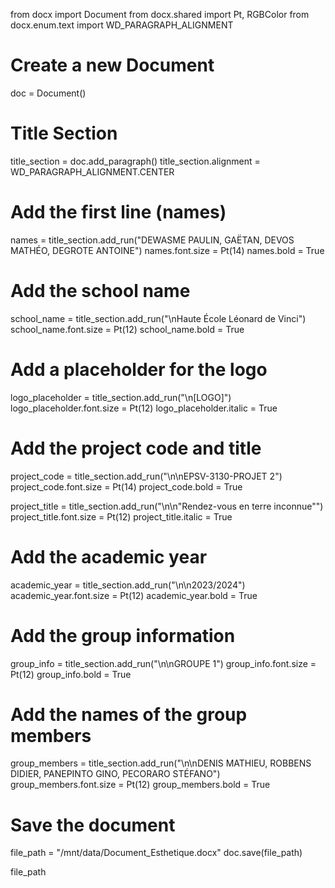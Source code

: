 from docx import Document
from docx.shared import Pt, RGBColor
from docx.enum.text import WD_PARAGRAPH_ALIGNMENT

# Create a new Document
doc = Document()

# Title Section
title_section = doc.add_paragraph()
title_section.alignment = WD_PARAGRAPH_ALIGNMENT.CENTER

# Add the first line (names)
names = title_section.add_run("DEWASME PAULIN, GAËTAN, DEVOS MATHÉO, DEGROTE ANTOINE")
names.font.size = Pt(14)
names.bold = True

# Add the school name
school_name = title_section.add_run("\nHaute École Léonard de Vinci")
school_name.font.size = Pt(12)
school_name.bold = True

# Add a placeholder for the logo
logo_placeholder = title_section.add_run("\n[LOGO]")
logo_placeholder.font.size = Pt(12)
logo_placeholder.italic = True

# Add the project code and title
project_code = title_section.add_run("\n\nEPSV-3130-PROJET 2")
project_code.font.size = Pt(14)
project_code.bold = True

project_title = title_section.add_run("\n\n\"Rendez-vous en terre inconnue\"")
project_title.font.size = Pt(12)
project_title.italic = True

# Add the academic year
academic_year = title_section.add_run("\n\n2023/2024")
academic_year.font.size = Pt(12)
academic_year.bold = True

# Add the group information
group_info = title_section.add_run("\n\nGROUPE 1")
group_info.font.size = Pt(12)
group_info.bold = True

# Add the names of the group members
group_members = title_section.add_run("\n\nDENIS MATHIEU, ROBBENS DIDIER, PANEPINTO GINO, PECORARO STÉFANO")
group_members.font.size = Pt(12)
group_members.bold = True

# Save the document
file_path = "/mnt/data/Document_Esthetique.docx"
doc.save(file_path)

file_path
